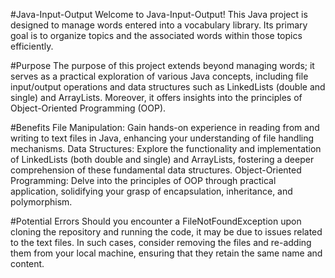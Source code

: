 #Java-Input-Output
Welcome to Java-Input-Output! This Java project is designed to manage words entered into a vocabulary library. Its primary goal is to organize topics and the associated words within those topics efficiently.

#Purpose
The purpose of this project extends beyond managing words; it serves as a practical exploration of various Java concepts, including file input/output operations and data structures such as LinkedLists (double and single) and ArrayLists. Moreover, it offers insights into the principles of Object-Oriented Programming (OOP).

#Benefits
File Manipulation: Gain hands-on experience in reading from and writing to text files in Java, enhancing your understanding of file handling mechanisms.
Data Structures: Explore the functionality and implementation of LinkedLists (both double and single) and ArrayLists, fostering a deeper comprehension of these fundamental data structures.
Object-Oriented Programming: Delve into the principles of OOP through practical application, solidifying your grasp of encapsulation, inheritance, and polymorphism.

#Potential Errors
Should you encounter a FileNotFoundException upon cloning the repository and running the code, it may be due to issues related to the text files. In such cases, consider removing the files and re-adding them from your local machine, ensuring that they retain the same name and content.
